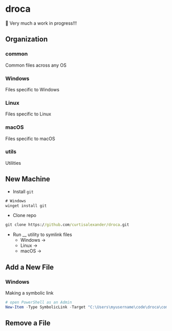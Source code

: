 # droca

:construction:
Very much a work in progress!!!

## Organization

### common
Common files across any OS

### Windows
Files specific to Windows

### Linux
Files specific to Linux

### macOS
Files specific to macOS

### utils
Utilities

## New Machine
- Install `git`

```cmd
# Windows
winget install git
```

- Clone repo
```cmd
git clone https://github.com/curtisalexander/droca.git
```

- Run __ utility to symlink files
    - Windows &rarr;
    - Linux &rarr;
    - macOS &rarr;
    
## Add a New File

### Windows
Making a symbolic link

```ps1
# open PowerShell as an Admin
New-Item -Type SymbolicLink -Target "C:\Users\myusername\code\droca\common\.gitconfig" -Path "C:\Users\myusername\.gitconfig"
```

## Remove a File

